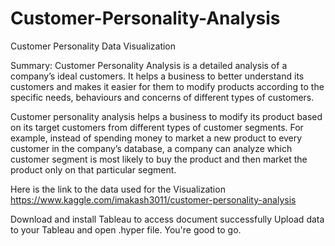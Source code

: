 # Customer-Personality-Analysis
Customer Personality Data Visualization

Summary: Customer Personality Analysis is a detailed analysis of a company’s ideal customers. It helps a business to better understand its customers and makes it easier for them to modify products according to the specific needs, behaviours and concerns of different types of customers.

Customer personality analysis helps a business to modify its product based on its target customers from different types of customer segments. For example, instead of spending money to market a new product to every customer in the company’s database, a company can analyze which customer segment is most likely to buy the product and then market the product only on that particular segment.

Here is the link to the data used for the Visualization https://www.kaggle.com/imakash3011/customer-personality-analysis

Download and install Tableau to access document successfully
Upload data to your Tableau and open .hyper file.
You're good to go.
